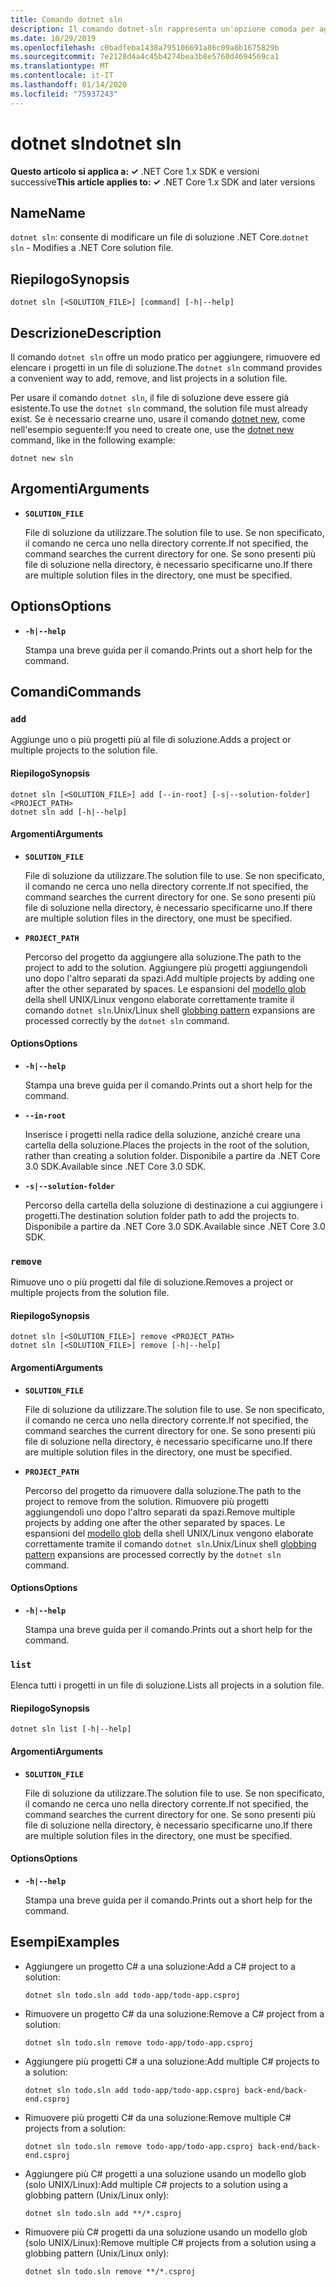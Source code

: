 ```yaml
---
title: Comando dotnet sln
description: Il comando dotnet-sln rappresenta un'opzione comoda per aggiungere, rimuovere ed elencare i progetti in un file di soluzione.
ms.date: 10/29/2019
ms.openlocfilehash: c0badfeba1438a795106691a86c09a8b1675829b
ms.sourcegitcommit: 7e2128d4a4c45b4274bea3b8e5760d4694569ca1
ms.translationtype: MT
ms.contentlocale: it-IT
ms.lasthandoff: 01/14/2020
ms.locfileid: "75937243"
---
```

# <a name="dotnet-sln"></a><span data-ttu-id="46be5-103">dotnet sln</span><span class="sxs-lookup"><span data-stu-id="46be5-103">dotnet sln</span></span>

<span data-ttu-id="46be5-104">**Questo articolo si applica a: ✓** .NET Core 1.x SDK e versioni successive</span><span class="sxs-lookup"><span data-stu-id="46be5-104">**This article applies to: ✓** .NET Core 1.x SDK and later versions</span></span>

<!-- todo: uncomment when all CLI commands are reviewed
[!INCLUDE [topic-appliesto-net-core-all](../../../includes/topic-appliesto-net-core-all.md)]
-->

## <a name="name"></a><span data-ttu-id="46be5-105">Name</span><span class="sxs-lookup"><span data-stu-id="46be5-105">Name</span></span>

<span data-ttu-id="46be5-106">`dotnet sln`: consente di modificare un file di soluzione .NET Core.</span><span class="sxs-lookup"><span data-stu-id="46be5-106">`dotnet sln` - Modifies a .NET Core solution file.</span></span>

## <a name="synopsis"></a><span data-ttu-id="46be5-107">Riepilogo</span><span class="sxs-lookup"><span data-stu-id="46be5-107">Synopsis</span></span>

```dotnetcli
dotnet sln [<SOLUTION_FILE>] [command] [-h|--help]
```

## <a name="description"></a><span data-ttu-id="46be5-108">Descrizione</span><span class="sxs-lookup"><span data-stu-id="46be5-108">Description</span></span>

<span data-ttu-id="46be5-109">Il comando `dotnet sln` offre un modo pratico per aggiungere, rimuovere ed elencare i progetti in un file di soluzione.</span><span class="sxs-lookup"><span data-stu-id="46be5-109">The `dotnet sln` command provides a convenient way to add, remove, and list projects in a solution file.</span></span>

<span data-ttu-id="46be5-110">Per usare il comando `dotnet sln`, il file di soluzione deve essere già esistente.</span><span class="sxs-lookup"><span data-stu-id="46be5-110">To use the `dotnet sln` command, the solution file must already exist.</span></span> <span data-ttu-id="46be5-111">Se è necessario crearne uno, usare il comando [dotnet new](dotnet-new.md), come nell'esempio seguente:</span><span class="sxs-lookup"><span data-stu-id="46be5-111">If you need to create one, use the [dotnet new](dotnet-new.md) command, like in the following example:</span></span>

```dotnetcli
dotnet new sln
```

## <a name="arguments"></a><span data-ttu-id="46be5-112">Argomenti</span><span class="sxs-lookup"><span data-stu-id="46be5-112">Arguments</span></span>

- **`SOLUTION_FILE`**

  <span data-ttu-id="46be5-113">File di soluzione da utilizzare.</span><span class="sxs-lookup"><span data-stu-id="46be5-113">The solution file to use.</span></span> <span data-ttu-id="46be5-114">Se non specificato, il comando ne cerca uno nella directory corrente.</span><span class="sxs-lookup"><span data-stu-id="46be5-114">If not specified, the command searches the current directory for one.</span></span> <span data-ttu-id="46be5-115">Se sono presenti più file di soluzione nella directory, è necessario specificarne uno.</span><span class="sxs-lookup"><span data-stu-id="46be5-115">If there are multiple solution files in the directory, one must be specified.</span></span>

## <a name="options"></a><span data-ttu-id="46be5-116">Options</span><span class="sxs-lookup"><span data-stu-id="46be5-116">Options</span></span>

- **`-h|--help`**

  <span data-ttu-id="46be5-117">Stampa una breve guida per il comando.</span><span class="sxs-lookup"><span data-stu-id="46be5-117">Prints out a short help for the command.</span></span>

## <a name="commands"></a><span data-ttu-id="46be5-118">Comandi</span><span class="sxs-lookup"><span data-stu-id="46be5-118">Commands</span></span>

### `add`

<span data-ttu-id="46be5-119">Aggiunge uno o più progetti più al file di soluzione.</span><span class="sxs-lookup"><span data-stu-id="46be5-119">Adds a project or multiple projects to the solution file.</span></span>

#### <a name="synopsis"></a><span data-ttu-id="46be5-120">Riepilogo</span><span class="sxs-lookup"><span data-stu-id="46be5-120">Synopsis</span></span>

```dotnetcli
dotnet sln [<SOLUTION_FILE>] add [--in-root] [-s|--solution-folder] <PROJECT_PATH>
dotnet sln add [-h|--help]
```

#### <a name="arguments"></a><span data-ttu-id="46be5-121">Argomenti</span><span class="sxs-lookup"><span data-stu-id="46be5-121">Arguments</span></span>

- **`SOLUTION_FILE`**

  <span data-ttu-id="46be5-122">File di soluzione da utilizzare.</span><span class="sxs-lookup"><span data-stu-id="46be5-122">The solution file to use.</span></span> <span data-ttu-id="46be5-123">Se non specificato, il comando ne cerca uno nella directory corrente.</span><span class="sxs-lookup"><span data-stu-id="46be5-123">If not specified, the command searches the current directory for one.</span></span> <span data-ttu-id="46be5-124">Se sono presenti più file di soluzione nella directory, è necessario specificarne uno.</span><span class="sxs-lookup"><span data-stu-id="46be5-124">If there are multiple solution files in the directory, one must be specified.</span></span>

- **`PROJECT_PATH`**

  <span data-ttu-id="46be5-125">Percorso del progetto da aggiungere alla soluzione.</span><span class="sxs-lookup"><span data-stu-id="46be5-125">The path to the project to add to the solution.</span></span> <span data-ttu-id="46be5-126">Aggiungere più progetti aggiungendoli uno dopo l'altro separati da spazi.</span><span class="sxs-lookup"><span data-stu-id="46be5-126">Add multiple projects by adding one after the other separated by spaces.</span></span> <span data-ttu-id="46be5-127">Le espansioni del [modello glob](https://en.wikipedia.org/wiki/Glob_(programming)) della shell UNIX/Linux vengono elaborate correttamente tramite il comando `dotnet sln`.</span><span class="sxs-lookup"><span data-stu-id="46be5-127">Unix/Linux shell [globbing pattern](https://en.wikipedia.org/wiki/Glob_(programming)) expansions are processed correctly by the `dotnet sln` command.</span></span>

#### <a name="options"></a><span data-ttu-id="46be5-128">Options</span><span class="sxs-lookup"><span data-stu-id="46be5-128">Options</span></span>

- **`-h|--help`**

  <span data-ttu-id="46be5-129">Stampa una breve guida per il comando.</span><span class="sxs-lookup"><span data-stu-id="46be5-129">Prints out a short help for the command.</span></span>

- **`--in-root`**

  <span data-ttu-id="46be5-130">Inserisce i progetti nella radice della soluzione, anziché creare una cartella della soluzione.</span><span class="sxs-lookup"><span data-stu-id="46be5-130">Places the projects in the root of the solution, rather than creating a solution folder.</span></span> <span data-ttu-id="46be5-131">Disponibile a partire da .NET Core 3.0 SDK.</span><span class="sxs-lookup"><span data-stu-id="46be5-131">Available since .NET Core 3.0 SDK.</span></span>

- **`-s|--solution-folder`**

  <span data-ttu-id="46be5-132">Percorso della cartella della soluzione di destinazione a cui aggiungere i progetti.</span><span class="sxs-lookup"><span data-stu-id="46be5-132">The destination solution folder path to add the projects to.</span></span> <span data-ttu-id="46be5-133">Disponibile a partire da .NET Core 3.0 SDK.</span><span class="sxs-lookup"><span data-stu-id="46be5-133">Available since .NET Core 3.0 SDK.</span></span>

### `remove`

<span data-ttu-id="46be5-134">Rimuove uno o più progetti dal file di soluzione.</span><span class="sxs-lookup"><span data-stu-id="46be5-134">Removes a project or multiple projects from the solution file.</span></span>

#### <a name="synopsis"></a><span data-ttu-id="46be5-135">Riepilogo</span><span class="sxs-lookup"><span data-stu-id="46be5-135">Synopsis</span></span>

```dotnetcli
dotnet sln [<SOLUTION_FILE>] remove <PROJECT_PATH>
dotnet sln [<SOLUTION_FILE>] remove [-h|--help]
```

#### <a name="arguments"></a><span data-ttu-id="46be5-136">Argomenti</span><span class="sxs-lookup"><span data-stu-id="46be5-136">Arguments</span></span>

- **`SOLUTION_FILE`**

  <span data-ttu-id="46be5-137">File di soluzione da utilizzare.</span><span class="sxs-lookup"><span data-stu-id="46be5-137">The solution file to use.</span></span> <span data-ttu-id="46be5-138">Se non specificato, il comando ne cerca uno nella directory corrente.</span><span class="sxs-lookup"><span data-stu-id="46be5-138">If not specified, the command searches the current directory for one.</span></span> <span data-ttu-id="46be5-139">Se sono presenti più file di soluzione nella directory, è necessario specificarne uno.</span><span class="sxs-lookup"><span data-stu-id="46be5-139">If there are multiple solution files in the directory, one must be specified.</span></span>

- **`PROJECT_PATH`**

  <span data-ttu-id="46be5-140">Percorso del progetto da rimuovere dalla soluzione.</span><span class="sxs-lookup"><span data-stu-id="46be5-140">The path to the project to remove from the solution.</span></span> <span data-ttu-id="46be5-141">Rimuovere più progetti aggiungendoli uno dopo l'altro separati da spazi.</span><span class="sxs-lookup"><span data-stu-id="46be5-141">Remove multiple projects by adding one after the other separated by spaces.</span></span> <span data-ttu-id="46be5-142">Le espansioni del [modello glob](https://en.wikipedia.org/wiki/Glob_(programming)) della shell UNIX/Linux vengono elaborate correttamente tramite il comando `dotnet sln`.</span><span class="sxs-lookup"><span data-stu-id="46be5-142">Unix/Linux shell [globbing pattern](https://en.wikipedia.org/wiki/Glob_(programming)) expansions are processed correctly by the `dotnet sln` command.</span></span>

#### <a name="options"></a><span data-ttu-id="46be5-143">Options</span><span class="sxs-lookup"><span data-stu-id="46be5-143">Options</span></span>

- **`-h|--help`**

  <span data-ttu-id="46be5-144">Stampa una breve guida per il comando.</span><span class="sxs-lookup"><span data-stu-id="46be5-144">Prints out a short help for the command.</span></span>

### `list`

<span data-ttu-id="46be5-145">Elenca tutti i progetti in un file di soluzione.</span><span class="sxs-lookup"><span data-stu-id="46be5-145">Lists all projects in a solution file.</span></span>

#### <a name="synopsis"></a><span data-ttu-id="46be5-146">Riepilogo</span><span class="sxs-lookup"><span data-stu-id="46be5-146">Synopsis</span></span>

```dotnetcli
dotnet sln list [-h|--help]
```
  
#### <a name="arguments"></a><span data-ttu-id="46be5-147">Argomenti</span><span class="sxs-lookup"><span data-stu-id="46be5-147">Arguments</span></span>

- **`SOLUTION_FILE`**

  <span data-ttu-id="46be5-148">File di soluzione da utilizzare.</span><span class="sxs-lookup"><span data-stu-id="46be5-148">The solution file to use.</span></span> <span data-ttu-id="46be5-149">Se non specificato, il comando ne cerca uno nella directory corrente.</span><span class="sxs-lookup"><span data-stu-id="46be5-149">If not specified, the command searches the current directory for one.</span></span> <span data-ttu-id="46be5-150">Se sono presenti più file di soluzione nella directory, è necessario specificarne uno.</span><span class="sxs-lookup"><span data-stu-id="46be5-150">If there are multiple solution files in the directory, one must be specified.</span></span>

#### <a name="options"></a><span data-ttu-id="46be5-151">Options</span><span class="sxs-lookup"><span data-stu-id="46be5-151">Options</span></span>

- **`-h|--help`**

  <span data-ttu-id="46be5-152">Stampa una breve guida per il comando.</span><span class="sxs-lookup"><span data-stu-id="46be5-152">Prints out a short help for the command.</span></span>

## <a name="examples"></a><span data-ttu-id="46be5-153">Esempi</span><span class="sxs-lookup"><span data-stu-id="46be5-153">Examples</span></span>

- <span data-ttu-id="46be5-154">Aggiungere un progetto C# a una soluzione:</span><span class="sxs-lookup"><span data-stu-id="46be5-154">Add a C# project to a solution:</span></span>

  ```dotnetcli
  dotnet sln todo.sln add todo-app/todo-app.csproj
  ```

- <span data-ttu-id="46be5-155">Rimuovere un progetto C# da una soluzione:</span><span class="sxs-lookup"><span data-stu-id="46be5-155">Remove a C# project from a solution:</span></span>

  ```dotnetcli
  dotnet sln todo.sln remove todo-app/todo-app.csproj
  ```

- <span data-ttu-id="46be5-156">Aggiungere più progetti C# a una soluzione:</span><span class="sxs-lookup"><span data-stu-id="46be5-156">Add multiple C# projects to a solution:</span></span>

  ```dotnetcli
  dotnet sln todo.sln add todo-app/todo-app.csproj back-end/back-end.csproj
  ```

- <span data-ttu-id="46be5-157">Rimuovere più progetti C# da una soluzione:</span><span class="sxs-lookup"><span data-stu-id="46be5-157">Remove multiple C# projects from a solution:</span></span>

  ```dotnetcli
  dotnet sln todo.sln remove todo-app/todo-app.csproj back-end/back-end.csproj
  ```

- <span data-ttu-id="46be5-158">Aggiungere più C# progetti a una soluzione usando un modello glob (solo UNIX/Linux):</span><span class="sxs-lookup"><span data-stu-id="46be5-158">Add multiple C# projects to a solution using a globbing pattern (Unix/Linux only):</span></span>

  ```dotnetcli
  dotnet sln todo.sln add **/*.csproj
  ```

- <span data-ttu-id="46be5-159">Rimuovere più C# progetti da una soluzione usando un modello glob (solo UNIX/Linux):</span><span class="sxs-lookup"><span data-stu-id="46be5-159">Remove multiple C# projects from a solution using a globbing pattern (Unix/Linux only):</span></span>

  ```dotnetcli
  dotnet sln todo.sln remove **/*.csproj
  ```
